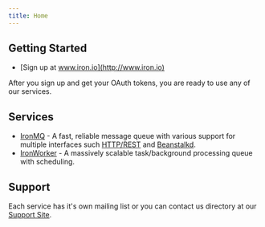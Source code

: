 ```yaml
---
title: Home
---
```


## Getting Started

* [Sign up at www.iron.io](http://www.iron.io)

After you sign up and get your OAuth tokens, you are ready to use any of our services.

## Services

* [IronMQ](/mq) - A fast, reliable message queue with various support for multiple interfaces such [HTTP/REST](/mq/api) and [Beanstalkd](/mq/beanstalkd).
* [IronWorker](/worker) - A massively scalable task/background processing queue with scheduling.

## Support

Each service has it's own mailing list or you can contact us directory at our [Support Site](http://iron.assistly.com).
